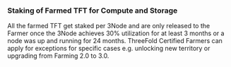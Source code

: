 ### Staking of Farmed TFT for Compute and Storage

All the farmed TFT get staked per 3Node and are only released to the Farmer once the 3Node achieves 30% utilization for at least 3 months or a node was up and running for 24 months. ThreeFold Certified Farmers can apply for exceptions for specific cases e.g. unlocking new territory or upgrading from Farming 2.0 to 3.0.